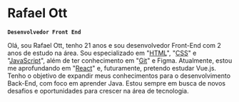 # Rafael Ott

**`Desenvolvedor Front End`**

Olá, sou Rafael Ott, tenho 21 anos e sou desenvolvedor Front-End com 2 anos de estudo na área. Sou especializado em "[HTML](https://github.com/rafaelottdev/estudos-html-css)", 
"[CSS](https://github.com/rafaelottdev/estudos-html-css)" e "[JavaScript](https://github.com/rafaelottdev/estudos-javascript)", além de ter conhecimento em "[Git](https://github.com/rafaelottdev/estudos-git-github)" e Figma. 
Atualmente, estou me aprofundando em "[React]()" e, futuramente, pretendo estudar Vue.js. Tenho o objetivo de expandir meus conhecimentos para o desenvolvimento Back-End, com foco em aprender Java. 
Estou sempre em busca de novos desafios e oportunidades para crescer na área de tecnologia.

